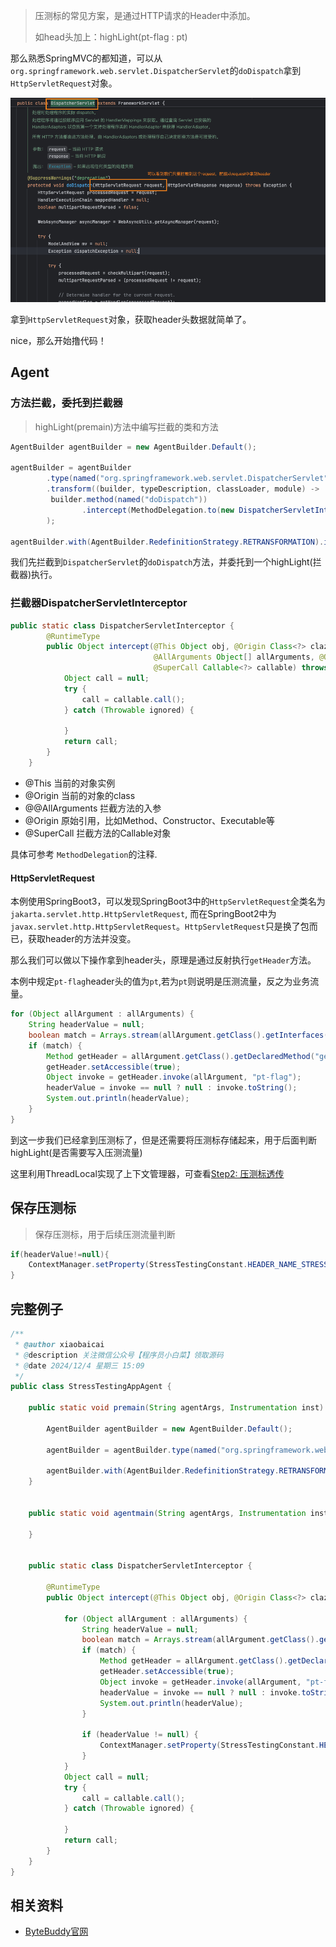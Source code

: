 > 压测标的常见方案，是通过HTTP请求的Header中添加。
> 
> 如head头加上：highLight(pt-flag : pt)

那么熟悉SpringMVC的都知道，可以从`org.springframework.web.servlet.DispatcherServlet`的`doDispatch`拿到`HttpServletRequest`对象。

![img.png](../img/recognize_stress_flag_dispartcherservlet.png)

拿到`HttpServletRequest`对象，获取header头数据就简单了。

nice，那么开始撸代码！

## Agent

### 方法拦截，委托到拦截器
> highLight(premain)方法中编写拦截的类和方法
```java
AgentBuilder agentBuilder = new AgentBuilder.Default();

agentBuilder = agentBuilder
        .type(named("org.springframework.web.servlet.DispatcherServlet"))
        .transform((builder, typeDescription, classLoader, module) -> 
         builder.method(named("doDispatch"))
                .intercept(MethodDelegation.to(new DispatcherServletInterceptor()))
        );

agentBuilder.with(AgentBuilder.RedefinitionStrategy.RETRANSFORMATION).installOn(inst);
```
我们先拦截到`DispatcherServlet`的`doDispatch`方法，并委托到一个highLight(拦截器)执行。

### 拦截器DispatcherServletInterceptor
```java
public static class DispatcherServletInterceptor {
        @RuntimeType
        public Object intercept(@This Object obj, @Origin Class<?> clazz, 
                                @AllArguments Object[] allArguments, @Origin Method method, 
                                @SuperCall Callable<?> callable) throws Throwable {
            Object call = null;
            try {
                call = callable.call();
            } catch (Throwable ignored) {

            }
            return call;
        }
    }
```
* @This 当前的对象实例
* @Origin 当前的对象的class
* @@AllArguments 拦截方法的入参
* @Origin 原始引用，比如Method、Constructor、Executable等
* @SuperCall 拦截方法的Callable对象

具体可参考 `MethodDelegation`的注释.

#### HttpServletRequest

本例使用SpringBoot3，可以发现SpringBoot3中的`HttpServletRequest`全类名为`jakarta.servlet.http.HttpServletRequest`,
而在SpringBoot2中为`javax.servlet.http.HttpServletRequest`。`HttpServletRequest`只是换了包而已，获取header的方法并没变。

那么我们可以做以下操作拿到header头，原理是通过反射执行`getHeader`方法。

本例中规定`pt-flag`header头的值为`pt`,若为`pt`则说明是压测流量，反之为业务流量。
```java
for (Object allArgument : allArguments) {
    String headerValue = null;
    boolean match = Arrays.stream(allArgument.getClass().getInterfaces()).anyMatch(t -> "jakarta.servlet.http.HttpServletRequest".equals(t.getName()));
    if (match) {
        Method getHeader = allArgument.getClass().getDeclaredMethod("getHeader", String.class);
        getHeader.setAccessible(true);
        Object invoke = getHeader.invoke(allArgument, "pt-flag");
        headerValue = invoke == null ? null : invoke.toString();
        System.out.println(headerValue);
    }
}
```
到这一步我们已经拿到压测标了，但是还需要将压测标存储起来，用于后面判断highLight(是否需要写入压测流量)

这里利用ThreadLocal实现了上下文管理器，可查看[Step2: 压测标透传](/stress_testing_agent/md/stress_flag_transfer.md)



## 保存压测标

> 保存压测标，用于后续压测流量判断

```java
if(headerValue!=null){
    ContextManager.setProperty(StressTestingConstant.HEADER_NAME_STRESS_TESTING_FLAG,StressTestingConstant.HEADER_VALUE_STRESS_TESTING_FLAG.equals(headerValue));
}
```

## 完整例子

```java
/**
 * @author xiaobaicai
 * @description 关注微信公众号【程序员小白菜】领取源码
 * @date 2024/12/4 星期三 15:09
 */
public class StressTestingAppAgent {

    public static void premain(String agentArgs, Instrumentation inst) {

        AgentBuilder agentBuilder = new AgentBuilder.Default();

        agentBuilder = agentBuilder.type(named("org.springframework.web.servlet.DispatcherServlet")).transform((builder, typeDescription, classLoader, module) -> builder.method(named("doDispatch")).intercept(MethodDelegation.to(new DispatcherServletInterceptor())));

        agentBuilder.with(AgentBuilder.RedefinitionStrategy.RETRANSFORMATION).installOn(inst);
    }


    public static void agentmain(String agentArgs, Instrumentation inst) {

    }


    public static class DispatcherServletInterceptor {

        @RuntimeType
        public Object intercept(@This Object obj, @Origin Class<?> clazz, @AllArguments Object[] allArguments, @Origin Method method, @SuperCall Callable<?> callable) throws Throwable {

            for (Object allArgument : allArguments) {
                String headerValue = null;
                boolean match = Arrays.stream(allArgument.getClass().getInterfaces()).anyMatch(t -> "jakarta.servlet.http.HttpServletRequest".equals(t.getName()));
                if (match) {
                    Method getHeader = allArgument.getClass().getDeclaredMethod("getHeader", String.class);
                    getHeader.setAccessible(true);
                    Object invoke = getHeader.invoke(allArgument, "pt-flag");
                    headerValue = invoke == null ? null : invoke.toString();
                    System.out.println(headerValue);
                }

                if (headerValue != null) {
                    ContextManager.setProperty(StressTestingConstant.HEADER_NAME_STRESS_TESTING_FLAG, StressTestingConstant.HEADER_VALUE_STRESS_TESTING_FLAG.equals(headerValue));
                }
            }
            Object call = null;
            try {
                call = callable.call();
            } catch (Throwable ignored) {

            }
            return call;
        }
    }
}
```



## 相关资料

* [ByteBuddy官网](https://github.com/raphw/byte-buddy)

